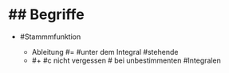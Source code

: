 # ## Begriffe 

 - #Stammmfunktion 

	 - Ableitung #= #unter dem Integral #stehende 
	 - #+ #c nicht vergessen #
 bei unbestimmenten #Integralen 
